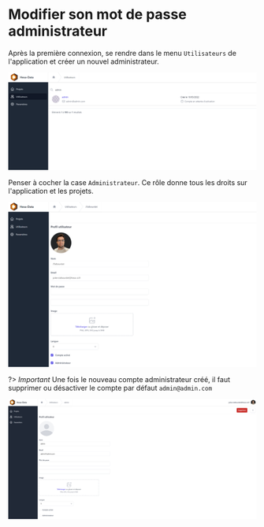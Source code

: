 # Modifier son mot de passe administrateur

Après la première connexion, se rendre dans le menu ```Utilisateurs``` de l'application et créer un nouvel administrateur.

![utilisateurs](./_media/changeMotDePasse.png ':size=70%')

Penser à cocher la case ```Administrateur```. Ce rôle donne tous les droits sur l'application et les projets.

![fomulaire utilisateur](./_media/formulaireUtilisateur.png ':size=70%')

?> _Important_ Une fois le nouveau compte administrateur créé, il faut supprimer ou désactiver le compte par défaut ```admin@admin.com```

![desactiver compte](./_media/desactiverAdmin.png ':size=70%')